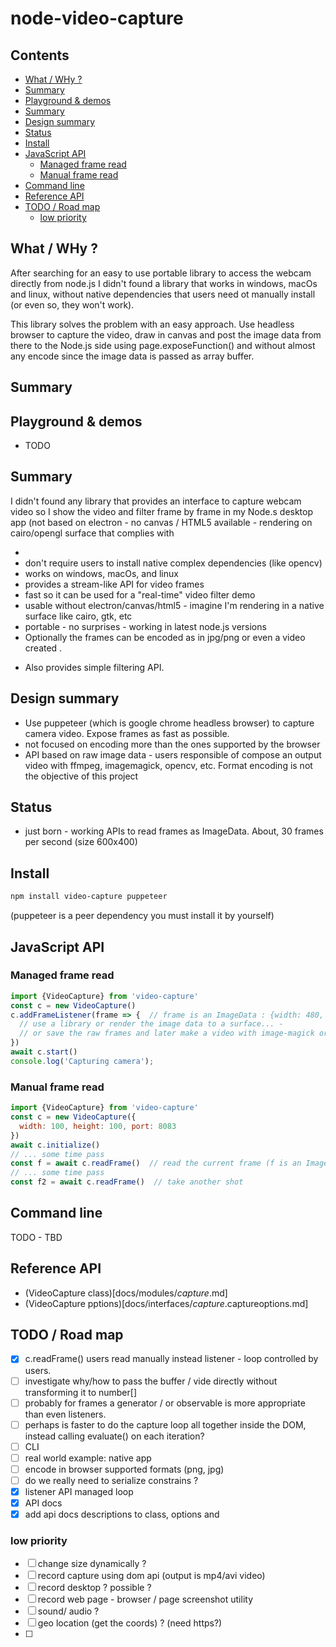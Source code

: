 # node-video-capture

## Contents

<!-- toc -->

- [What / WHy ?](#what--why-)
- [Summary](#summary)
- [Playground & demos](#playground--demos)
- [Summary](#summary-1)
- [Design summary](#design-summary)
- [Status](#status)
- [Install](#install)
- [JavaScript API](#javascript-api)
  * [Managed frame read](#managed-frame-read)
  * [Manual frame read](#manual-frame-read)
- [Command line](#command-line)
- [Reference API](#reference-api)
- [TODO / Road map](#todo--road-map)
  * [low priority](#low-priority)

<!-- tocstop -->

## What / WHy ?

After searching for an easy to use portable library to access the webcam directly from node.js I didn't found a library that works in windows, macOs and linux, without native dependencies that users need ot manually install (or even so, they won't work). 

This library solves the problem with an easy approach. Use headless browser to capture the video,  draw in canvas and post the image data from there to the Node.js side using page.exposeFunction() and without almost any encode since the image data is passed as array buffer. 

## Summary 



## Playground & demos

 * TODO
 
## Summary

I didn't found any library that provides an interface to capture webcam video so I show the video and filter frame by frame in my Node.s desktop app (not based on electron - no canvas / HTML5 available - rendering on cairo/opengl surface that complies with

 * 
 * don't require users to install native complex dependencies (like opencv)
 * works on windows, macOs, and linux
 * provides a stream-like API for video frames
 * fast so it can be used for a "real-time" video filter demo
 * usable without electron/canvas/html5 - imagine I'm rendering in a native surface like cairo, gtk, etc
 * portable - no surprises - working in latest node.js versions
 * Optionally the frames can be encoded as in jpg/png or even a video created . 
 + Also provides simple filtering API.

## Design summary

 * Use puppeteer (which is google chrome headless browser) to capture camera video. Expose frames as fast as possible. 
 * not focused on encoding more than the ones supported by the browser
 * API based on raw image data - users responsible of compose an output video with ffmpeg, imagemagick, opencv, etc. Format encoding is not the objective of this project

## Status
 
 * just born - working APIs to read frames as ImageData. About, 30 frames per second (size  600x400)
 
## Install

```sh
npm install video-capture puppeteer
```

(puppeteer is a peer dependency you must install it by yourself)

## JavaScript API

### Managed frame read

```js
import {VideoCapture} from 'video-capture'
const c = new VideoCapture()
c.addFrameListener(frame => {  // frame is an ImageData : {width: 480, height: 360, data: UIntArray}
  // use a library or render the image data to a surface... - 
  // or save the raw frames and later make a video with image-magick or ffmpeg
})
await c.start()
console.log('Capturing camera');
```

### Manual frame read

```js
import {VideoCapture} from 'video-capture'
const c = new VideoCapture({
  width: 100, height: 100, port: 8083
})
await c.initialize()
// ... some time pass
const f = await c.readFrame()  // read the current frame (f is an ImageData)
// ... some time pass
const f2 = await c.readFrame()  // take another shot
```

## Command line

TODO - TBD

## Reference API

* (VideoCapture class)[docs/modules/_capture_.md]
* (VideoCapture pptions)[docs/interfaces/_capture_.captureoptions.md]
 
## TODO / Road map
- [x] c.readFrame() users read manually instead listener - loop controlled by users.
- [ ] investigate why/how to pass the buffer / vide directly without transforming it to number[]
- [ ] probably for frames a generator / or observable is more appropriate than even listeners.
- [ ] perhaps is faster to do the capture loop all together inside the DOM, instead calling evaluate() on each iteration?
- [ ] CLI
- [ ] real world example: native app
- [ ] encode in browser supported formats (png, jpg)
- [ ] do we really need to serialize constrains ? 
- [x] listener API managed  loop
- [x] API docs
- [x] add api docs descriptions to class, options and

### low priority
- [ ] change size dynamically ?
- [ ] record capture using dom api (output is mp4/avi video)
- [ ] record desktop ? possible ?
- [ ] record web page - browser / page screenshot utility
- [ ]  sound/ audio ? 
- [ ]  geo location (get the coords) ? (need https?)
- [ ]